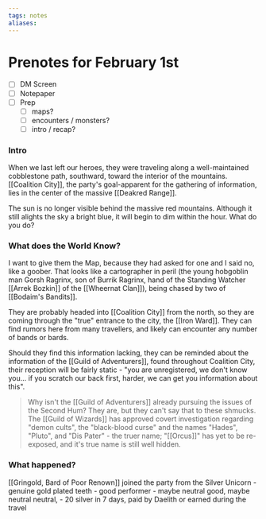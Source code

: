 ```yaml
---
tags: notes
aliases:
---
```


# Prenotes for February 1st
- [ ] DM Screen
- [ ] Notepaper
- [ ] Prep
	- [ ] maps?
	- [ ] encounters / monsters?
	- [ ] intro / recap?

### Intro

When we last left our heroes, they were traveling along a well-maintained cobblestone path, southward, toward the interior of the mountains. [[Coalition City]], the party's goal-apparent for the gathering of information, lies in the center of the massive [[Deakred Range]]. 

The sun is no longer visible behind the massive red mountains. Although it still alights the sky a bright blue, it will begin to dim within the hour. What do you do?

### What does the World Know?

I want to give them the Map, because they had asked for one and I said no, like a goober. That looks like a cartographer in peril (the young hobgoblin man Gorsh Ragrinx, son of Burrik Ragrinx, hand of the Standing Watcher [[Arrek Bozkin]] of the [[Wheernat Clan]]), being chased by two of [[Bodaim's Bandits]].

They are probably headed into [[Coalition City]] from the north, so they are coming through the "true" entrance to the city, the [[Iron Ward]]. They can find rumors here from many travellers, and likely can encounter any number of bands or bards.

Should they find this information lacking, they can be reminded about the information of the [[Guild of Adventurers]], found throughout Coalition City, their reception will be fairly static - "you are unregistered, we don't know you... if you scratch our back first, harder, we can get you information about this".

> Why isn't the [[Guild of Adventurers]] already pursuing the issues of the Second Hum?
> They are, but they can't say that to these shmucks. The [[Guild of Wizards]] has approved covert investigation regarding "demon cults", the "black-blood curse" and the names "Hades", "Pluto", and "Dis Pater" - the truer name; "[[Orcus]]" has yet to be re-exposed, and it's true name is still well hidden.

### What happened?

[[Gringold, Bard of Poor Renown]] joined the party from the Silver Unicorn
	- genuine gold plated teeth
	- good performer
	- maybe neutral good, maybe neutral neutral, 
		- 20 silver in 7 days, paid by Daelith or earned during the travel

